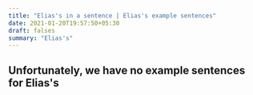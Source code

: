 ```yaml
---
title: "Elias's in a sentence | Elias's example sentences"
date: 2021-01-20T19:57:50+05:30
draft: falses
summary: "Elias's"
---
```

## Unfortunately, we have no example sentences for Elias's                 

